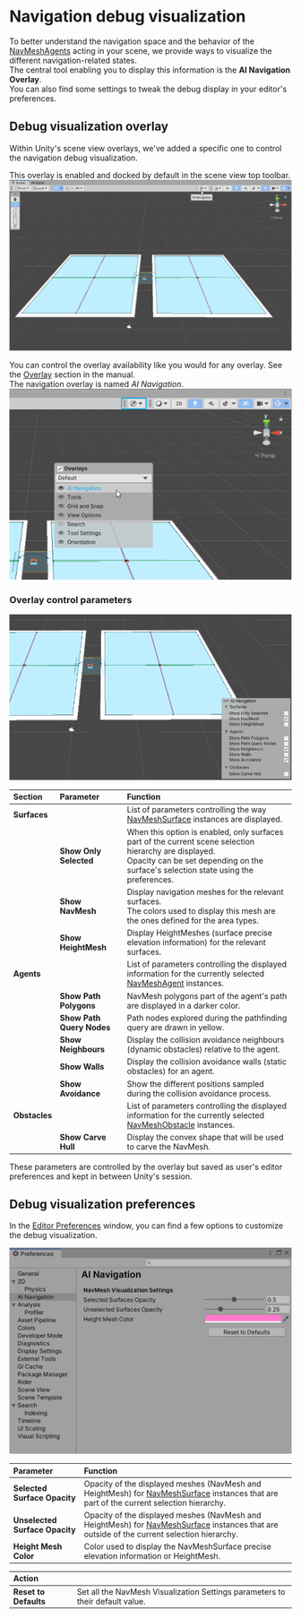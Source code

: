 ﻿# Navigation debug visualization

To better understand the navigation space and the behavior of the [NavMeshAgents](https://docs.unity3d.com/Manual/class-NavMeshAgent.html) acting in your scene, we provide ways to visualize the different navigation-related states.<br/>
The central tool enabling you to display this information is the <b>AI Navigation Overlay</b>.<br/>
You can also find some settings to tweak the debug display in your editor's preferences.

## Debug visualization overlay

Within Unity's scene view overlays, we've added a specific one to control the navigation debug visualization.

This overlay is enabled and docked by default in the scene view top toolbar.<br/>
![NavDebug_defaultOverlayLocation](Images/NavDebug-DefaultOverlayLocation.png "The overlay in its default state in the editor scene view")

You can control the overlay availability like you would for any overlay. See the [Overlay](https://docs.unity3d.com/Manual/overlays.html) section in the manual.<br/>
The navigation overlay is named <i>AI Navigation</i>.<br/>
![NavDebug_overlayInMenu](Images/NavDebug-OverlayInMenu.png "The overlay in its default state in the editor scene view")

### Overlay control parameters

![NavDebug_expandedOverlay](Images/NavDebug-ExpandedOverlay.png "The expanded navigation overlay contains different options to control the debug visualization")

| __Section__   | __Parameter__             | __Function__                                                                                                                                                                                     |
|:--------------|:--------------------------|:-------------------------------------------------------------------------------------------------------------------------------------------------------------------------------------------------|
| __Surfaces__  |                           | List of parameters controlling the way [NavMeshSurface](NavMeshSurface.md) instances are displayed.                                                                                              |
|               | __Show Only Selected__    | When this option is enabled, only surfaces part of the current scene selection hierarchy are displayed.<br/>Opacity can be set depending on the surface's selection state using the preferences. |
|               | __Show NavMesh__          | Display navigation meshes for the relevant surfaces.<br/>The colors used to display this mesh are the ones defined for the area types.                                                           |
|               | __Show HeightMesh__       | Display HeightMeshes (surface precise elevation information) for the relevant surfaces.                                                                                                          |
| __Agents__    |                           | List of parameters controlling the displayed information for the currently selected [NavMeshAgent](https://docs.unity3d.com/Manual/class-NavMeshAgent.html) instances.                           |
|               | __Show Path Polygons__    | NavMesh polygons part of the agent's path are displayed in a darker color.                                                                                                                       |
|               | __Show Path Query Nodes__ | Path nodes explored during the pathfinding query are drawn in yellow.                                                                                                                            |
|               | __Show Neighbours__       | Display the collision avoidance neighbours (dynamic obstacles) relative to the agent.                                                                                                            |
|               | __Show Walls__            | Display the collision avoidance walls (static obstacles) for an agent.                                                                                                                           |
|               | __Show Avoidance__        | Show the different positions sampled during the collision avoidance process.                                                                                                                     |
| __Obstacles__ |                           | List of parameters controlling the displayed information for the currently selected [NavMeshObstacle](https://docs.unity3d.com/Manual/class-NavMeshObstacle.html) instances.                     |
|               | __Show Carve Hull__       | Display the convex shape that will be used to carve the NavMesh.                                                                                                                                 |

These parameters are controlled by the overlay but saved as user's editor preferences and kept in between Unity's session.

## Debug visualization preferences

In the [Editor Preferences](https://docs.unity3d.com/Manual/Preferences.html) window, you can find a few options to customize the debug visualization.

![NavDebug_preferences](Images/NavDebug-Preferences.png "The AI Navigation section, part of Unity's Editor preferences window")

| __Parameter__                  | __Function__                                                                                                                                                    |
|:-------------------------------|:----------------------------------------------------------------------------------------------------------------------------------------------------------------|
| __Selected Surface Opacity__   | Opacity of the displayed meshes (NavMesh and HeightMesh) for [NavMeshSurface](NavMeshSurface.md) instances that are part of the current selection hierarchy.    |
| __Unselected Surface Opacity__ | Opacity of the displayed meshes (NavMesh and HeightMesh) for [NavMeshSurface](NavMeshSurface.md) instances that are outside of the current selection hierarchy. |
| __Height Mesh Color__          | Color used to display the NavMeshSurface precise elevation information or HeightMesh.                                                                           |

| __Action__            |                                                                               |
|:----------------------|:------------------------------------------------------------------------------|
| __Reset to Defaults__ | Set all the NavMesh Visualization Settings parameters to their default value. |
